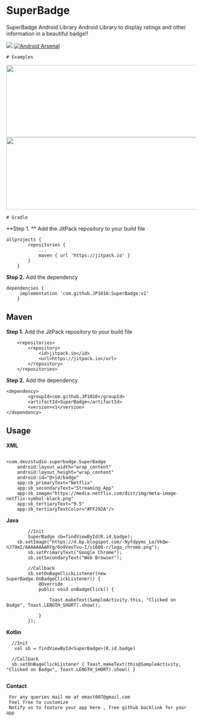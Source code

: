 # SuperBadge
SuperBadge Android Library 
Android Library to display ratings and other information in a beautiful badge!!


[![](https://jitpack.io/v/JP1016/SuperBadge.svg)](https://jitpack.io/#JP1016/SuperBadge)
[![Android Arsenal](https://img.shields.io/badge/Android%20Arsenal-Super%20Badge-green.svg?style=flat)](https://android-arsenal.com/details/1/7443)

```
# Examples
```
<img src="https://i.imgur.com/QsXrEVn.png" width=649 height=192/>
<img src="https://i.imgur.com/wBwRQXb.jpg" width=649 height=192/>


```
# Gradle
```
**Step 1. ** Add the JitPack repository to your build file
```
allprojects {
		repositories {
			...
			maven { url 'https://jitpack.io' }
		}
	}
```
**Step 2.** Add the dependency
```
dependencies {
     implementation 'com.github.JP1016:SuperBadge:v1'
	}
```

## Maven
**Step 1.** Add the JitPack repository to your build file
```markup
	<repositories>
		<repository>
		    <id>jitpack.io</id>
		    <url>https://jitpack.io</url>
		</repository>
	</repositories>
```
**Step 2.** Add the dependency
```markup
<dependency>
	    <groupId>com.github.JP1016</groupId>
	    <artifactId>SuperBadge</artifactId>
	    <version>v1</version>
</dependency>
```

## Usage
**XML**
```markup

<com.devzstudio.superbadge.SuperBadge
    android:layout_width="wrap_content"
    android:layout_height="wrap_content"
    android:id="@+id/badge"
    app:sb_primaryText="Netflix"
    app:sb_secondaryText="Streaming App"
    app:sb_image="https://media.netflix.com/dist/img/meta-image-netflix-symbol-black.png"
    app:sb_tertiaryText="9.5"
    app:sb_tertiaryTextColor="#FF292A"/>
``` 

**Java**
```
        //Init
        SuperBadge sb=findViewById(R.id.badge);
	sb.setImage("https://4.bp.blogspot.com/-Nyfdpymc_Lo/VkQw-nJ79mI/AAAAAAAARYg/6o9VeoTvu-I/s1600-r/logo_chrome.png");
        sb.setPrimaryText("Google Chrome");
        sb.setSecondaryText("Web Browser");

        //Callback
        sb.setOnBageClickListener(new SuperBadge.OnBadgeClickListener() {
            @Override
            public void onBadgeClick() {

                Toast.makeText(SampleActivity.this, "Clicked on Badge", Toast.LENGTH_SHORT).show();

            }
        });

```

**Kotlin**
```
  //Init
   val sb = findViewById<SuperBadge>(R.id.badge)
  
  //Callback
  sb.setOnBageClickListener { Toast.makeText(this@SampleActivity, "Clicked on Badge", Toast.LENGTH_SHORT).show() }
  
  ```
**Contact**
```
 For any queries mail me at emast007@gmail.com
 Feel free to customize 
 Notify us to feature your app here , free github backlink for your app 
